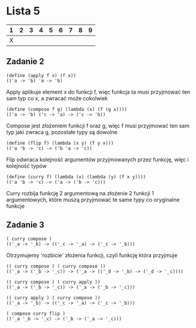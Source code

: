 # Lista 5
| 1 | 2 | 3 | 4 | 5 | 6 | 7 | 8 | 9 |
|---|---|---|---|---|---|---|---|---|
| X |   |   |   |   |   |   |   |   |

## Zadanie 2
```
(define (apply f x) (f x))
(('a -> 'b) 'a -> 'b)
```
Apply aplikuje element x do funkcji f, więc funkcja ta musi przyjmować ten sam typ co x, a zwracać może cokolwiek
```
(define (compose f g) (lambda (x) (f (g x))))
(('a -> 'b) ('c -> 'a) -> ('c -> 'b))
```
Compose jest złożeniem funkcji f oraz g, więc f musi przyjmować ten sam typ jaki zwraca g, pozostałe typy są dowolne
```
(define (flip f) (lambda (x y) (f y x)))
(('a 'b -> 'c) -> ('b 'a -> 'c))
```
Flip odwraca kolejność argumentów przyjmowanych przez funkcję, więc i kolejność typów
```
(define (curry f) (lambda (x) (lambda (y) (f x y))))
(('a 'b -> 'c) -> ('a -> ('b -> 'c)))
```
Curry rozbija funkcję 2 argumentową na złożenie 2 funkcji 1 argumentowych, które muszą przyjmować te same typy co oryginalne funkcje

## Zadanie 3 
<!-- TODO -->
```
( curry compose )
(('_a -> '_b) -> (('_c -> '_a) -> ('_c -> '_b)))
```
Otrzymujemy 'rozbicie' złożenia funkcji, czyli funkcję która przyjmuje 
```
(( curry compose ) ( curry compose ))
(('_a -> ('_b -> '_c)) -> ('_a -> (('_d -> '_b) -> ('_d -> '_c))))
```

```
(( curry compose ) ( curry apply ))
(('_a -> ('_b -> '_c)) -> ('_a -> ('_b -> '_c)))
```

```
(( curry apply ) ( curry compose ))
(('_a -> '_b) -> (('_c -> '_a) -> ('_c -> '_b)))
```

```
( compose curry flip )
(('_a '_b -> '_c) -> ('_b -> ('_a -> '_c)))
```
